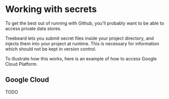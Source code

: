 # Working with secrets

To get the best out of running with Github, you'll probably want to be able to access private data stores.

Treebeard lets you submit secret files inside your project directory, and injects them into your project at runtime. This is necessary for information which should not be kept in version control.

To illustrate how this works, here is an example of how to access Google Cloud Platform.

## Google Cloud

TODO

